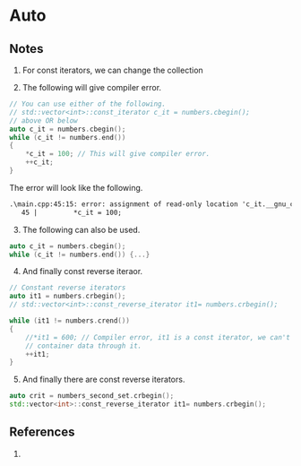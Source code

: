 # Auto

## Notes
1. For const iterators, we can change the collection

2. The following will give compiler error.

```cpp
// You can use either of the following.
// std::vector<int>::const_iterator c_it = numbers.cbegin();
// above OR below
auto c_it = numbers.cbegin();
while (c_it != numbers.end())
{
    *c_it = 100; // This will give compiler error.
    ++c_it;
}
```

The error will look like the following.

```txt
.\main.cpp:45:15: error: assignment of read-only location 'c_it.__gnu_cxx::__normal_iterator<const int*, std::vector<int> >::operator*()'
   45 |         *c_it = 100; 
```

3. The following can also be used.

```cpp
auto c_it = numbers.cbegin();
while (c_it != numbers.end()) {...}

```

4. And finally const reverse iteraor.

```cpp
// Constant reverse iterators
auto it1 = numbers.crbegin();
// std::vector<int>::const_reverse_iterator it1= numbers.crbegin();

while (it1 != numbers.crend())
{
    //*it1 = 600; // Compiler error, it1 is a const iterator, we can't modify
    // container data through it.
    ++it1;
}
```

5. And finally there are const reverse iterators.

```cpp
auto crit = numbers_second_set.crbegin();
std::vector<int>::const_reverse_iterator it1= numbers.crbegin();
```

## References

1. 

